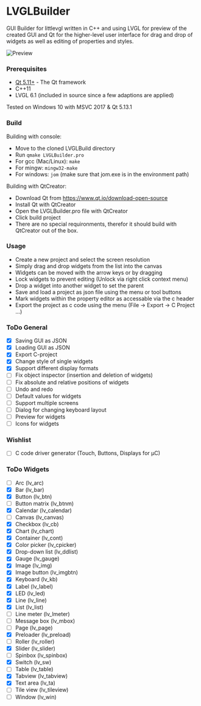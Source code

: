 # LVGLBuilder
 GUI Builder for littlevgl written in C++ and using LVGL for preview of the created GUI and Qt for the higher-level user interface for drag and drop of widgets as well as editing of properties and styles. 

![Preview](https://raw.githubusercontent.com/CURTLab/LVGLBuilder/master/preview.png)

### Prerequisites
* [Qt 5.11+](https://www.qt.io/) - The Qt framework
* C++11
* LVGL 6.1 (included in source since a few adaptions are applied)

Tested on Windows 10 with MSVC 2017 & Qt 5.13.1

### Build
Building with console:
* Move to the cloned LVGLBuild directory
* Run ```qmake LVGLBuilder.pro```
* For gcc (Mac/Linux): ```make```
* For mingw: ```mingw32-make```
* For windows: ```jom``` (make sure that jom.exe is in the environment path)

Building with QtCreator:
* Download Qt from https://www.qt.io/download-open-source
* Install Qt with QtCreator
* Open the LVGLBuilder.pro file with QtCreator
* Click build project
* There are no special requironments, therefor it should build with QtCreator out of the box. 

### Usage
 * Create a new project and select the screen resolution
 * Simply drag and drop widgets from the list into the canvas
 * Widgets can be moved with the arrow keys or by dragging
 * Lock widgets to prevent editing (Unlock via right click context menu)
 * Drop a widget into another widget to set the parent
 * Save and load a project as json file using the menu or tool buttons
 * Mark widgets within the property editor as accessable via the c header
 * Export the project as c code using the menu (File -> Export -> C Project ...)

### ToDo General
- [x] Saving GUI as JSON
- [x] Loading GUI as JSON
- [x] Export C-project
- [x] Change style of single widgets
- [x] Support different display formats
- [ ] Fix object inspector (insertion and deletion of widgets)
- [ ] Fix absolute and relative positions of widgets
- [ ] Undo and redo
- [ ] Default values for widgets
- [ ] Support multiple screens
- [ ] Dialog for changing keyboard layout
- [ ] Preview for widgets
- [ ] Icons for widgets

### Wishlist
- [ ] C code driver generator (Touch, Buttons, Displays for µC)

### ToDo Widgets
- [ ] Arc (lv_arc)
- [x] Bar (lv_bar)
- [x] Button (lv_btn)
- [ ] Button matrix (lv_btnm)
- [x] Calendar (lv_calendar)
- [ ] Canvas (lv_canvas)
- [x] Checkbox (lv_cb)
- [x] Chart (lv_chart)
- [x] Container (lv_cont)
- [x] Color picker (lv_cpicker)
- [x] Drop-down list (lv_ddlist)
- [x] Gauge (lv_gauge)
- [x] Image (lv_img)
- [x] Image button (lv_imgbtn)
- [x] Keyboard (lv_kb)
- [x] Label (lv_label)
- [x] LED (lv_led)
- [x] Line (lv_line)
- [x] List (lv_list)
- [ ] Line meter (lv_lmeter)
- [ ] Message box (lv_mbox)
- [ ] Page (lv_page)
- [x] Preloader (lv_preload)
- [ ] Roller (lv_roller)
- [x] Slider (lv_slider)
- [ ] Spinbox (lv_spinbox)
- [x] Switch (lv_sw)
- [ ] Table (lv_table)
- [x] Tabview (lv_tabview)
- [x] Text area (lv_ta)
- [ ] Tile view (lv_tileview)
- [ ] Window (lv_win)
